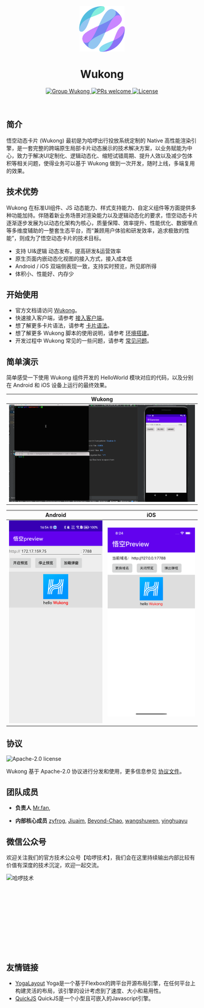 <div align="center">
 <a href="https://hellobike.yuque.com/platform_app/hec0gc/mput57lpnzvhnh7k">
    <img alt="Wukong" src="imgs/logo.svg" width="120" />
 </a>
</div>

<div>
    <h1 align="center">Wukong</h1>
</div>

<div align="center">
  <a href="https://hellobike.yuque.com/platform_app/hec0gc/mput57lpnzvhnh7k">
    <img src="https://img.shields.io/badge/group-Wukong-brightgreen" alt="Group Wukong">
  </a>
  <a href="https://github.com/hellof2e/Wukong/pulls">
    <img src="https://img.shields.io/badge/PRs-welcome-blue" alt="PRs welcome">
  </a>
  <a href="LICENSE">
    <img src="https://img.shields.io/badge/license-Apache%202-orange" alt="License">
  </a>
</div>

<br/>
<br/>

## 简介
悟空动态卡片 (Wukong) 最初是为哈啰出行投放系统定制的 Native 高性能渲染引擎，是一套完整的跨端原生局部卡片动态展示的技术解决方案，以业务赋能为中心，致力于解决UI定制化、逻辑动态化、缩短试错周期、提升人效以及减少包体积等相关问题，使得业务可以基于 Wukong 做到一次开发，随时上线，多端复用的效果。

## 技术优势
Wukong 在标准UI组件、JS 动态能力、样式支持能力、自定义组件等方面提供多种功能加持。伴随着新业务场景对渲染能力以及逻辑动态化的要求，悟空动态卡片逐渐逐步发展为以动态化架构为核心，质量保障、效率提升、性能优化、数据埋点等多维度辅助的一整套生态平台，而“兼顾用户体验和研发效率，追求极致的性能”，则成为了悟空动态卡片的技术目标。

- 支持 UI&逻辑 动态发布，提高研发&运营效率
- 原生页面内嵌动态化视图的接入方式，接入成本低
- Android / iOS 双端侧表现一致，支持实时预览，所见即所得
- 体积小、性能好、内存少

## 开始使用
- 官方文档请访问 [Wukong](https://hellobike.yuque.com/platform_app/hec0gc/mput57lpnzvhnh7k)。
- 快速接入客户端，请参考 [接入客户端](https://hellobike.yuque.com/platform_app/hec0gc/inx6k0ebz3g61wco)。
- 想了解更多卡片语法，请参考 [卡片语法](https://hellobike.yuque.com/platform_app/hec0gc/cfmgowg3cplodp0r)。
- 想了解更多 Wukong 脚本的使用说明，请参考 [环境搭建](https://hellobike.yuque.com/platform_app/hec0gc/ttxok7caqgdcvl8w)。
- 开发过程中 Wukong 常见的一些问题，请参考 [常见问题](https://hellobike.yuque.com/platform_app/hec0gc/ufttoiycqv66hlnm)。

## 简单演示
简单感受一下使用 Wukong 组件开发的 HelloWorld 模块对应的代码，以及分别在 Android 和 iOS 设备上运行的最终效果。

| Wukong                              |
|-------------------------------------|
| ![WukongCode](imgs/screenshots.gif) |


| Android                                    | iOS                                    |
|--------------------------------------------|----------------------------------------|
| ![WukongCode](imgs/Screenshot_Android.png) | ![WukongCode](imgs/Screenshot_iOS.png) |


## 协议
<img alt="Apache-2.0 license" src="https://www.apache.org/img/ASF20thAnniversary.jpg" width="128">

Wukong 基于 Apache-2.0 协议进行分发和使用，更多信息参见 [协议文件](LICENSE)。

## 团队成员
- **负责人**
[Mr.fan](https://github.com/guitar123), 

- **内部核心成员**
[zyfrog](https://github.com/zyfrog), 
[Jiuaim](https://github.com/Jiuaim), 
[Beyond-Chao](https://github.com/Beyond-Chao), 
[wangshuwen](https://github.com/wangshuwen1107), 
[yinghuayu](https://github.com/yinghuayu2377)


## 微信公众号
欢迎关注我们的官方技术公众号【哈啰技术】，我们会在这里持续输出内部比较有价值有深度的技术沉淀，欢迎一起交流。
<div style="height: 200px">
 <img alt="哈啰技术" src="" height = "200" />
</div>

## 友情链接
- [YogaLayout](https://yogalayout.com/) Yoga是一个基于Flexbox的跨平台开源布局引擎，在任何平台上构建灵活的布局，该引擎的设计考虑到了速度、大小和易用性。
- [QuickJS](https://bellard.org/quickjs/) QuickJS是一个小型且可嵌入的Javascript引擎。

